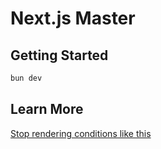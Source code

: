 # Next.js Master

## Getting Started

```bash
bun dev
```

## Learn More

[Stop rendering conditions like this](https://dev.to/abdoseadaa/stop-rendering-conditions-like-this-imo)
